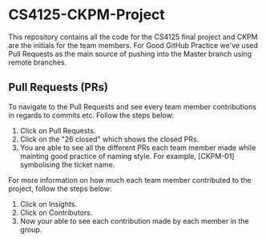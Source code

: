 # CS4125-CKPM-Project

This repository contains all the code for the CS4125 final project and CKPM are the initials for the team members. For Good GitHub Practice we've used Pull Requests as the main source of pushing into the Master branch using remote branches. 

## Pull Requests (PRs)

To navigate to the Pull Requests and see every team member contributions in regards to commits etc. Follow the steps below:
1. Click on Pull Requests.
2. Click on the "26 closed" which shows the closed PRs.
3. You are able to see all the different PRs each team member made while mainting good practice of naming style. For example, [CKPM-01] symbolising the ticket name.

For more information on how much each team member contributed to the project, follow the steps below:
1. Click on Insights.
2. Click on Contributors.
3. Now your able to see each contribution made by each member in the group.
